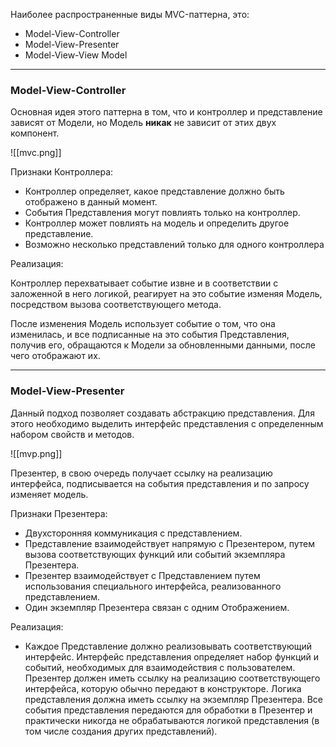 Наиболее распространенные виды MVC-паттерна, это:

- Model-View-Controller
- Model-View-Presenter
- Model-View-View Model

  

---

### Model-View-Controller

Основная идея этого паттерна в том, что и контроллер и представление зависят от Модели, но Модель **никак** не зависит от этих двух компонент.

  

![[mvc.png]]

Признаки Контроллера:

- Контроллер определяет, какое представление должно быть отображено в данный момент.
- События Представления могут повлиять только на контроллер.
- Контроллер может повлиять на модель и определить другое представление.
- Возможно несколько представлений только для одного контроллера

Реализация:

Контроллер перехватывает событие извне и в соответствии с заложенной в него логикой, реагирует на это событие изменяя Модель, посредством вызова соответствующего метода.

После изменения Модель использует событие о том, что она изменилась, и все подписанные на это события Представления, получив его, обращаются к Модели за обновленными данными, после чего отображают их.

---

### Model-View-Presenter

Данный подход позволяет создавать абстракцию представления. Для этого необходимо выделить интерфейс представления с определенным набором свойств и методов.

![[mvp.png]]

Презентер, в свою очередь получает ссылку на реализацию интерфейса, подписывается на события представления и по запросу изменяет модель.

Признаки Презентера:

- Двухсторонняя коммуникация с представлением.
- Представление взаимодействует напрямую с Презентером, путем вызова соответствующих функций или событий экземпляра Презентера.
- Презентер взаимодействует с Представлением путем использования специального интерфейса, реализованного представлением.
- Один экземпляр Презентера связан с одним Отображением.

Реализация:

- Каждое Представление должно реализовывать соответствующий интерфейс. Интерфейс представления определяет набор функций и событий, необходимых для взаимодействия с пользователем. Презентер должен иметь ссылку на реализацию соответствующего интерфейса, которую обычно передают в конструкторе. Логика представления должна иметь ссылку на экземпляр Презентера. Все события представления передаются для обработки в Презентер и практически никогда не обрабатываются логикой представления (в том числе создания других представлений).